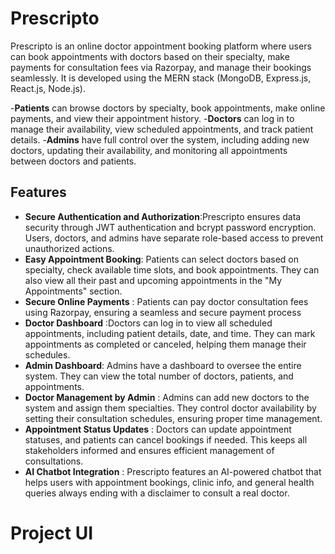 # **Prescripto**
Prescripto is an online doctor appointment booking platform where users can book appointments with doctors based on their specialty, make payments for consultation fees via Razorpay, and manage their bookings seamlessly. It is developed using the MERN stack (MongoDB, Express.js, React.js, Node.js).

-**Patients** can browse doctors by specialty, book appointments, make online payments, and view their appointment history.
-**Doctors** can log in to manage their availability, view scheduled appointments, and track patient details.
-**Admins** have full control over the system, including adding new doctors, updating their availability, and monitoring all appointments between doctors and patients.

## Features
- **Secure Authentication and Authorization**:Prescripto ensures data security through JWT authentication and bcrypt password encryption. Users, doctors, and admins have separate role-based access to prevent unauthorized actions.
- **Easy Appointment Booking**: Patients can select doctors based on specialty, check available time slots, and book appointments. They can also view all their past and upcoming appointments in the "My Appointments" section.
- **Secure Online Payments** : Patients can pay doctor consultation fees using Razorpay, ensuring a seamless and secure payment process
- **Doctor Dashboard** :Doctors can log in to view all scheduled appointments, including patient details, date, and time. They can mark appointments as completed or canceled, helping them manage their schedules.
- **Admin Dashboard**: Admins have a dashboard to oversee the entire system. They can view the total number of doctors, patients, and appointments.
- **Doctor Management by Admin** : Admins can add new doctors to the system and assign them specialties. They control doctor availability by setting their consultation schedules, ensuring proper time management.
- **Appointment Status Updates** : Doctors can update appointment statuses, and patients can cancel bookings if needed. This keeps all stakeholders informed and ensures efficient management of consultations.
- **AI Chatbot Integration** : Prescripto features an AI-powered chatbot that helps users with appointment bookings, clinic info, and general health queries always ending with a disclaimer to consult a real doctor.

# Project UI

